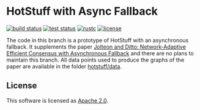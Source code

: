 # HotStuff with Async Fallback

[![build status](https://img.shields.io/github/workflow/status/danielxiangzl/hotstuff/Build/asyncasync?style=flat-square&logo=github)](https://github.com/danielxiangzl/hotstuff/actions)
[![test status](https://img.shields.io/github/workflow/status/danielxiangzl/hotstuff/Tests/async?style=flat-square&logo=github&label=tests)](https://github.com/danielxiangzl/hotstuff/actions)
[![rustc](https://img.shields.io/badge/rustc-1.50.0+-blue?style=flat-square&logo=rust)](https://www.rust-lang.org)
[![license](https://img.shields.io/badge/license-Apache-blue.svg?style=flat-square)](LICENSE)

The code in this branch is a prototype of HotStuff with an asynchronous fallback. It supplements the paper [Jolteon and Ditto: Network-Adaptive Efficient Consensus with Asynchronous Fallback](https://arxiv.org/abs/2106.10362) and there are no plans to maintain this branch. All data points used to produce the graphs of the paper are available in the folder [hotstuff/data](https://github.com/asonnino/hotstuff/tree/async/data).

## License
This software is licensed as [Apache 2.0](LICENSE).
